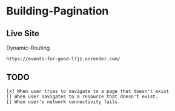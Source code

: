 # Building-Pagination

## Live Site
Dynamic-Routing
```
https://events-for-good-l7jz.onrender.com/
```

## TODO

```
[x] When user tries to navigate to a page that doesn't exist
[] When user navigates to a resource that doesn't exist.
[] When user's network connectivity fails.
```
